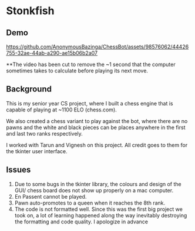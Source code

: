 # Stonkfish
## Demo

https://github.com/AnonymousBazinga/ChessBot/assets/98576062/44426755-32ae-44ab-a290-ae15b06b2a07

**The video has been cut to remove the ~1 second that the computer sometimes takes to calculate before playing its next move.
## Background
This is my senior year CS project, where I built a chess engine that is capable of playing at ~1100 ELO (chess.com).

We also created a chess variant to play against the bot, where there are no pawns and the white and black pieces can be places anywhere in the first and last two ranks respectively.

I worked with Tarun and Vignesh on this project. All credit goes to them for the tkinter user interface.

## Issues
1. Due to some bugs in the tkinter library, the colours and design of the GUI/ chess board does not show up properly on a mac computer.
2. En Passent cannot be played.
3. Pawn auto-promotes to a queen when it reaches the 8th rank.
4. The code is not formatted well. Since this was the first big project we took on, a lot of learning happened along the way inevitably destroying the formatting and code quality. I apologize in advance
